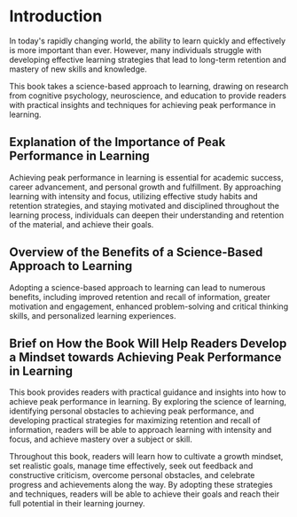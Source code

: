 Introduction
============

In today's rapidly changing world, the ability to learn quickly and effectively is more important than ever. However, many individuals struggle with developing effective learning strategies that lead to long-term retention and mastery of new skills and knowledge.

This book takes a science-based approach to learning, drawing on research from cognitive psychology, neuroscience, and education to provide readers with practical insights and techniques for achieving peak performance in learning.

Explanation of the Importance of Peak Performance in Learning
-------------------------------------------------------------

Achieving peak performance in learning is essential for academic success, career advancement, and personal growth and fulfillment. By approaching learning with intensity and focus, utilizing effective study habits and retention strategies, and staying motivated and disciplined throughout the learning process, individuals can deepen their understanding and retention of the material, and achieve their goals.

Overview of the Benefits of a Science-Based Approach to Learning
----------------------------------------------------------------

Adopting a science-based approach to learning can lead to numerous benefits, including improved retention and recall of information, greater motivation and engagement, enhanced problem-solving and critical thinking skills, and personalized learning experiences.

Brief on How the Book Will Help Readers Develop a Mindset towards Achieving Peak Performance in Learning
--------------------------------------------------------------------------------------------------------

This book provides readers with practical guidance and insights into how to achieve peak performance in learning. By exploring the science of learning, identifying personal obstacles to achieving peak performance, and developing practical strategies for maximizing retention and recall of information, readers will be able to approach learning with intensity and focus, and achieve mastery over a subject or skill.

Throughout this book, readers will learn how to cultivate a growth mindset, set realistic goals, manage time effectively, seek out feedback and constructive criticism, overcome personal obstacles, and celebrate progress and achievements along the way. By adopting these strategies and techniques, readers will be able to achieve their goals and reach their full potential in their learning journey.
